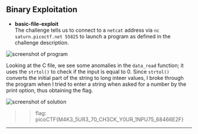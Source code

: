 ## Binary Exploitation


* **basic-file-exploit**  
The challenge tells us to connect to a `netcat` address via `nc saturn.picoctf.net 55825` to launch a program as defined in the challenge description.

![screenshot of program](https://lh3.googleusercontent.com/jUbIqX0yCX9FoGyLNqJIJ0iHilSi6P4KoIHMfAe-VgJEok0Y7ka_GtzMdrBOaoCc-J0=w2400)

Looking at the C file, we see some anomalies in the `data_read` function; it uses the `strtol()` to check if the input is equal to 0. Since `strtol()` converts the initial part of the string to long inteer values, I broke through the program when I tried to enter a string when asked for a number by the print option, thus obtaining the flag.

![screenshot of solution](https://lh4.googleusercontent.com/f7KJZXCXWpgbICUxgOTL1uZCZKn2tpz5-BUZ9qhIZxb65XbVZyys9E84fhp7ohQ-nbI=w2400)

>> flag: picoCTF{M4K3_5UR3_70_CH3CK_Y0UR_1NPU75_68466E2F}

* ****